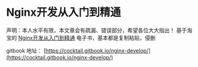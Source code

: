 # Nginx开发从入门到精通

声明：本人水平有限，本文章会有疏漏、错误部分，希望各位大大指出！ 基于淘宝的 [Nginx开发从入门到精通](http://tengine.taobao.org/book/chapter_01.html) 电子书，基本都是复制粘贴，侵删

gitbook 地址： [https://cocktail.gitbook.io/nginx-develop/](https://cocktail.gitbook.io/nginx-develop/)



